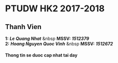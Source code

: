 # PTUDW HK2 2017-2018
## **Thanh Vien**
**1:** **_Le Quang Nhat_** &nbsp **MSSV:** **_1512379_**</br>
**2:** **_Hoang Nguyen Quoc Vinh_** &nbsp **MSSV:** **_1512672_**
#### **Thong tin se duoc cap nhat tai day**

